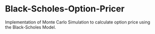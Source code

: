 # Black-Scholes-Option-Pricer

Implementation of Monte Carlo Simulation to calculate option price using the Black-Scholes Model. 
